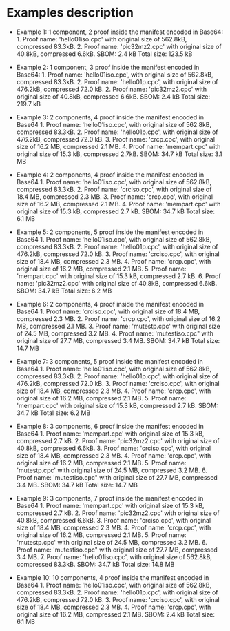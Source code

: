 # Examples description
    
- Example 1: 1 component, 2 proof inside the manifest encoded in Base64:
        1. Proof name: 'hello01iso.cpc' with original size of 562.8kB, compressed 83.3kB.
        2. Proof name: 'pic32mz2.cpc' with original size of 40.8kB, compressed 6.6kB. 
        SBOM: 2.4 kB
        Total size: 123.5 kB

- Example 2: 1 component, 3 proof inside the manifest encoded in Base64:
        1. Proof name: 'hello01iso.cpc', with original size of 562.8kB, compressed 83.3kB.
        2. Proof name: 'hello01p.cpc', with original size of 476.2kB, compressed 72.0 kB.
        2. Proof name: 'pic32mz2.cpc' with original size of 40.8kB, compressed 6.6kB. 
        SBOM: 2.4 kB
        Total size: 219.7 kB
        
- Example 3: 2 components, 4 proof inside the manifest encoded in Base64
        1. Proof name: 'hello01iso.cpc', with original size of 562.8kB, compressed 83.3kB.
        2. Proof name: 'hello01p.cpc', with original size of 476.2kB, compressed 72.0 kB.
        3. Proof name: 'crcp.cpc', with original size of 16.2 MB, compressed 2.1 MB.
        4. Proof name: 'mempart.cpc' with original size of 15.3 kB, compressed 2.7kB.
        SBOM: 34.7 kB
        Total size: 3.1 MB

- Example 4: 2 components, 4 proof inside the manifest encoded in Base64
        1. Proof name: 'hello01iso.cpc', with original size of 562.8kB, compressed 83.3kB.
        2. Proof name: 'crciso.cpc', with original size of 18.4 MB, compressed 2.3 MB.
        3. Proof name: 'crcp.cpc', with original size of 16.2 MB, compressed 2.1 MB.
        4. Proof name: 'mempart.cpc' with original size of 15.3 kB, compressed 2.7 kB. 
        SBOM: 34.7 kB
        Total size: 6.1 MB

- Example 5: 2 components, 5 proof inside the manifest encoded in Base64
        1. Proof name: 'hello01iso.cpc', with original size of 562.8kB, compressed 83.3kB.
        2. Proof name: 'hello01p.cpc', with original size of 476.2kB, compressed 72.0 kB.
        3. Proof name: 'crciso.cpc', with original size of 18.4 MB, compressed 2.3 MB.
        4. Proof name: 'crcp.cpc', with original size of 16.2 MB, compressed 2.1 MB.
        5. Proof name: 'mempart.cpc' with original size of 15.3 kB, compressed 2.7 kB. 
        6. Proof name: 'pic32mz2.cpc' with original size of 40.8kB, compressed 6.6kB.
        SBOM: 34.7 kB
        Total size: 6.2 MB 

- Example 6: 2 components, 4 proof inside the manifest encoded in Base64
        1. Proof name: 'crciso.cpc', with original size of 18.4 MB, compressed 2.3 MB.
        2. Proof name: 'crcp.cpc', with original size of 16.2 MB, compressed 2.1 MB.
        3. Proof name: 'mutestp.cpc' with original size of 24.5 MB, compressed 3.2 MB.
        4. Proof name: 'mutestiso.cpc" with original size of 27.7 MB, compressed 3.4 MB.
        SBOM: 34.7 kB
        Total size: 14.7 MB

- Example 7: 3 components, 5 proof inside the manifest encoded in Base64
        1. Proof name: 'hello01iso.cpc', with original size of 562.8kB, compressed 83.3kB.
        2. Proof name: 'hello01p.cpc', with original size of 476.2kB, compressed 72.0 kB.
        3. Proof name: 'crciso.cpc', with original size of 18.4 MB, compressed 2.3 MB.
        4. Proof name: 'crcp.cpc', with original size of 16.2 MB, compressed 2.1 MB.
        5. Proof name: 'mempart.cpc' with original size of 15.3 kB, compressed 2.7 kB. 
        SBOM: 34.7 kB
        Total size: 6.2 MB

- Example 8: 3 components, 6 proof inside the manifest encoded in Base64
        1. Proof name: 'mempart.cpc' with original size of 15.3 kB, compressed 2.7 kB.
        2. Proof name: 'pic32mz2.cpc' with original size of 40.8kB, compressed 6.6kB.
        3. Proof name: 'crciso.cpc', with original size of 18.4 MB, compressed 2.3 MB.
        4. Proof name: 'crcp.cpc', with original size of 16.2 MB, compressed 2.1 MB.
        5. Proof name: 'mutestp.cpc' with original size of 24.5 MB, compressed 3.2 MB.
        6. Proof name: 'mutestiso.cpc" with original size of 27.7 MB, compressed 3.4 MB.
        SBOM: 34.7 kB
        Total size: 14.7 MB

- Example 9: 3 components, 7 proof inside the manifest encoded in Base64
        1. Proof name: 'mempart.cpc' with original size of 15.3 kB, compressed 2.7 kB.
        2. Proof name: 'pic32mz2.cpc' with original size of 40.8kB, compressed 6.6kB.
        3. Proof name: 'crciso.cpc', with original size of 18.4 MB, compressed 2.3 MB.
        4. Proof name: 'crcp.cpc', with original size of 16.2 MB, compressed 2.1 MB.
        5. Proof name: 'mutestp.cpc' with original size of 24.5 MB, compressed 3.2 MB.
        6. Proof name: 'mutestiso.cpc" with original size of 27.7 MB, compressed 3.4 MB.
        7. Proof name: 'hello01iso.cpc', with original size of 562.8kB, compressed 83.3kB.
        SBOM: 34.7 kB
        Total size: 14.8 MB

- Example 10: 10 components, 4 proof inside the manifest encoded in Base64
        1. Proof name: 'hello01iso.cpc', with original size of 562.8kB, compressed 83.3kB.
        2. Proof name: 'hello01p.cpc', with original size of 476.2kB, compressed 72.0 kB.
        3. Proof name: 'crciso.cpc', with original size of 18.4 MB, compressed 2.3 MB.
        4. Proof name: 'crcp.cpc', with original size of 16.2 MB, compressed 2.1 MB.
        SBOM: 2.4 kB
        Total size: 6.1 MB
